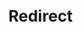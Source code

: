 ﻿---
layout: src/layouts/Redirect.astro
title: Redirect
redirect: /docs/administration/managing-infrastructure/subscriptions
pubDate:  2023-01-01
navSearch: false
navSitemap: false
navMenu: false
---
